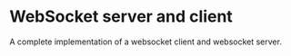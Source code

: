 # WebSocket server and client

A complete implementation of a websocket client
and websocket server.
